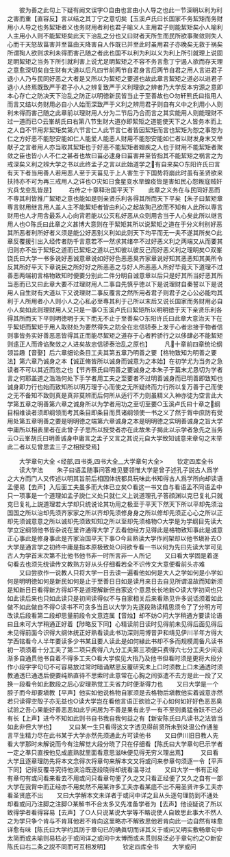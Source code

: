 <!-- { "loadSidebar": true } -->
　　彼为善之此句上下疑有阙文误字○自由也言由小人导之也此一节深眀以利为利之害而重【直容反】言以结之其丁宁之意切矣【玉溪卢氏曰长国家不务絜矩而务财用小人导之也务絜矩者义也务财用者利也君子喻义人主用君子则能絜矩矣小人喻利人主用小人则不能絜矩矣此天下治乱之分也又曰财者天所生而民所欲事聚敛则失人心而干天怒故菑害并至菑由天降害自人作既已并至此时虽用君子亦晚矣无救于祸矣所谓狥人欲则求利未得而害己随之者此也国不以利为利以义为利上所引就理上说固足眀絜矩之当务下所引就利害上说尤足眀絜矩之不容不务言愈丁宁遏人欲而存天理之意愈深切矣自生财有大道以后凡四节前两节自君身言后两节自君之用人言进君子退小人乃与民同好恶之大者是又所以为絜矩之要道也故此章言絜矩之道必以进君子退小人终焉既致严于君子小人之辨复致严于义利理欲之辨者乃大学反本穷源之意即本心存亡之防决天下治乱之防正以明徳新民皆当止于至善故也○勿轩熊氏曰指用人而言又结以务财用必自小人始而深致严于义利之辨用君子则自有义中之利用小人则利未得而害己随之此章前以理财用人分为二节后乃合而言之其实能用人则能理财不过一道而已○云峯胡氏曰右第八节生财大道亦即絜矩之道能使天下之人皆务本而上之人自不节用非絜矩矣第六节言仁人此节言仁者皆因絜矩而言也絜矩为恕之事恕为仁之方好恶不能恕安能如仁人能爱人能恶人财用不能恕安能如仁者以财发身末又举献子之言者用人亦当取其絜矩也于好恶不能絜矩者媢疾之人也于财用不能絜矩者聚敛之臣也皆小人不仁之甚者也故曰菑必逮身曰菑害并至皆指其不能絜矩之祸言之为戒深矣义利之辨大学之书以此终孟子之言以此始道学之有自来矣○东阳许氏曰言有天下者当用善人若用恶人至于天菑见于上人害生于下国势将崩此时虽有圣贤欲来扶持亦不可为再三戒用人之详也○灾如日食星变水旱蝗疫皆是害如民心怨叛寇贼奸宄兵戈变乱皆是】
　　右传之十章释治国平天下
　　此章之义务在与民同好恶而不専其利皆推广絜矩之意也能如是则亲贤乐利各得其所而天下平矣【朱子曰絜矩章専言财用继言用人盖人主不能絜矩者皆由利心之起故狥己欲而不知有人此所以専言财用也人才用舎最系人心向背若能以公灭私好恶从众则用舎当于人心矣此所以继言用人也○陈氏曰此章之义甚博大意则在于絜矩其所以说絜矩之道在于分义利别好恶其所恶者利所好者义须是能公好恶别义利如此则天下均平而无一夫不遂其所矣○此章反覆援引出入经传者防千言意若不一然求其绪卒不过好恶义利之两端又从而要其归则亦不出于絜矩之道而已絜矩之道以己知彼以彼反己而好恶义利之理眀矣○双峯饶氏曰大学一书多说好恶诚意章说如好好色恶恶臭齐家章说好知其恶恶知其美所令反其所好平天下章说民之所好好之所恶恶之与好人所恶恶人所好毕竟天下道理不过善恶两端初言格物致知时便要分别此二件分眀自诚意章以后只是好其所当好恶其所当恶而已又曰此章大要不过理财用人二事自先慎乎徳以下是说理财自秦誓以下是说用人自生财有大道以下又说理财二事反覆言之然所用者君子则君子之心公必能均其利于人所用者小人则小人之心私必至専其利于己所以末后又说长国家而务财用必自小人矣如此则理财用人又只是一事○玉溪卢氏曰絜矩所以明明徳于天下亲贤乐利各得其所而天下平则明徳明于天下而无不止于至善矣○东阳许氏曰此章大意治天下在乎絜矩而絜矩于用人取财处为要然得失之防全在忠信骄泰上发于心者忠接于物者信则事皆务实好善恶恶皆得其正而能尽絜矩之道存于心者矜骄行之以侈肆必不能絜矩则逺正人而谗谄聚敛之人进矣故忠信骄泰治乱之原也】
　　凡十章前四章统论纲领旨趣【音娶】后六章细论条目工夫其第五章乃明善之要【格物致知为明善之要法】第六章乃诚身之本【诚正脩皆所以诚身而诚意为之本始】在初学尤为当务之急读者不可以其近而忽之也【节齐蔡氏曰明善之要诚身之本朱子于篇末尤恳切为学者言之何耶盖道之浩浩何处下手学者用工夫之至要者不过明善诚身而已明善即致知也诚身即力行也始而致知所以明万理于心而使之无所疑终而力行所以复万善于己而使之无不备知不致则真是真非莫辨而后何所从适行不力则虽精义入神亦徒为空言此大学第五章之明善第六章之诚身所以为学者用功之至切至要○玉溪卢氏曰十章之纲目相维读者须即纲领而考其条目即条目而贯诸纲领使一书之义了然于胷中庶防有受用处第五章明善之要是明明徳之端第六章诚身之本是明明徳之实明善诚身之旨大学中庸所以相表里者在此曾子子思所以授受者亦在此故朱子揭此以示学者急先之当务云○云峯胡氏曰明善诚身中庸言之孟子又言之其说元自大学致知诚意来章句之末举此二者以见曾思孟三子之相授受焉】

　　大学章句大全
<经部,四书类,四书大全__大学章句大全>
　　钦定四库全书
　　读大学法
　　朱子曰语孟随事问答难见要领惟大学是曾子述孔子説古人爲学之大方而门人又传述以明其旨前后相因体统都具玩味此书知得古人爲学所向却读语孟便易【去声】入后面工夫虽多而大体已立矣○看这一书又自与看语孟不同语孟中只一项事是一个道理如孟子説仁义处只就仁义上说道理孔子答顔渊以克巳复礼只就克巳复礼上説道理若大学却只统说论其功用之极至于平天下然天下所以平却先须治国国之所以治却先须齐家家之所以齐却先须修身身之所以修却先须正心心之所以正却先须诚意意之所以诚却先须致知知之所以至却先须格物○大学是为学纲目先读大学立定纲领他书皆杂说在里许通得大学了去看他经方见得此是格物致知事此是诚意正心事此是修身事此是齐家治国平天下事○今且熟读大学作间架却以他书塡补去○大学是通言学之初终中庸是指本原极致处○问欲专看一书以何为先曰先读大学可见古人为学首末次第不比他书他书非一时所言非一人所记
　　又曰看大学固是着逐句看去也须先统读传文教熟方好从头仔细看若全不识传文大意便看前头亦难
　　又曰尝欲作一说教人只将大学一日去读一遍看他如何是大人之学如何是小学如何是明明徳如何是新民如何是止于至善日日如是读月来日去自见所谓温故而知新须是知新日日看得新方得却不是道理解新但自家这个意思长长地新○读大学初间也只如此读后来也只如此读只是初间读得似不与自家相关后来看熟见许多说话须着如此做不如此做自不得○读书不可贪多当且以大学为先逐段熟读精思须令了了分明方可改读后段看第二段却思量前段令文意连属【音烛】却不妨○问大学稍通方要读论语曰且未可大学稍通正好着【陟略反下同】心精读前日读时见得前未见得后面见得后未见得前面今识得大纲体统正好熟看读此书功深则用博昔尹和靖见伊川半年方得大学西铭看今人半年要读多少书某且要人读此是如何縁此书却不多而规模周备凡读书初一项须着十分工夫了第二项只费得八九分工夫第三项便只费得六七分工夫少间读渐多自通贯他书自着不得多工夫○看大学俟见大指乃及他书但看时须是更将大段分作小段字字句句不可容易放过常时暗诵黙思反覆研究未上口时须教上口未通透时须教通透巳通透后便要纯熟直待不思索时此意常在心胸之间驱遣不去方是此一段了又换一段看令如此数段之后心安理熟觉工夫省力时便渐得力也
　　又曰大学是一个腔子而今却要塡教【平声】他实如他说格物自家须是去格物后塡教他实着诚意亦然若只读得空殻子亦无益也○读大学岂在看他言语正欲验之于心如何如好好色恶恶臭试验之吾心果能好善恶恶如此乎闲居为不善是果有此乎一有不至则勇猛奋跃不已必有长【上声】进今不知如此则书自书我自我何益之有【新安陈氏曰凡读书之法皆当如此非但大学也】
　　又曰某一生只看得这文字透见得前贤所未到处温公作通鉴言平生精力尽在此书某于大学亦然先须通此方可读他书
　　又曰伊川旧日教人先看大学那时未解说而今有注解觉大段分晓了只在仔细看【陈氏曰大学章句巳示学者一定之凖只直按他见成底熟就里面看意思滋味便见得无穷义理出焉】
　　又曰看大学且逐章理防先将本文念得次将章句来解本文又将或问来参章句须逐一令【平声下同】记得反覆寻究待他浃洽既逐段晓得却统看温寻过
　　又曰大学一书有正经有章句有或问看来看去不用或问只看章句便了久之又只看正经便了又久之自有一部大学在我胷中而正经亦不用矣然不用某许多工夫亦看某底不出不用圣贤许多工夫亦看圣贤底不出
　　又曰大学解本文未详者于或问中详之且从头逐句理防到不通处却看或问乃注脚之注脚○某解书不合太多又先准备学者为【去声】他设疑说了所以致得学者看得容易【去声】了○人只说某说大学等不略说使人自致思此事大不然人之为学只争个肯与不肯耳他若不肯向这里略亦不解致思他若肯向此一边自然有味愈详愈有味【陈氏曰大学约其防于章句已的确眞切而详其义于或问又明实敷畅章句中太简而或未喻则易枯必于或问详之或问中太博而或未贯则易泛必于章句约之○新安陈氏曰右二条之説不同而可互相发明】
　　钦定四库全书
　　大学或问
